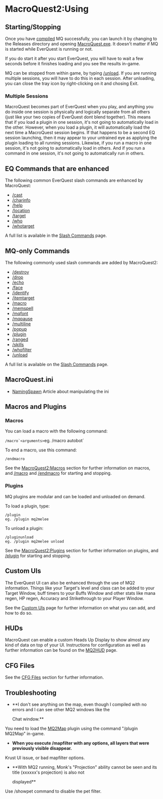 # MacroQuest2:Using

## Starting/Stopping

Once you have [compiled](macroquest-compiling.md) MQ successfully, you can launch it by changing to the Releases directory and opening [MacroQuest.exe](macroquest.exe.md). It doesn't matter if MQ is started while EverQuest is running or not.

If you do start it after you start EverQuest, you will have to wait a few seconds before it finishes loading and you see the results in-game.

MQ can be stopped from within game, by typing [/unload](../commands/slash-commands/unload.md). If you are running multiple sessions, you will have to do this in each session. After unloading, you can close the tray icon by right-clicking on it and chosing Exit.

### Multiple Sessions

MacroQuest becomes part of EverQuest when you play, and anything you do inside one session is physically and logically separate from all others (just like your two copies of EverQuest dont blend together). This means that if you load a plugin in one session, it's not going to automatically load in the other. However, when you load a plugin, it will automatically load the next time a MacroQuest session begins. If that happens to be a second EQ session launching, then it may appear to your untrained eye as applying the plugin loading to all running sessions. Likewise, if you run a macro in one session, it's not going to automatically load in others. And if you run a command in one session, it's not going to automatically run in others.

## EQ Commands that are enhanced

The following common EverQuest slash commands are enhanced by MacroQuest:

* [/cast](../commands/slash-commands/cast.md)
* [/charinfo](../commands/slash-commands/charinfo.md)
* [/help](../commands/slash-commands/help.md)
* [/location](../commands/slash-commands/location.md)
* [/target](../commands/slash-commands/mqtarget.md)
* [/who](../commands/slash-commands/who.md)
* [/whotarget](../commands/slash-commands/whotarget.md)

A full list is available in the [Slash Commands](../commands/slash-commands/) page.

## MQ-only Commands

The following commonly used slash commands are added by MacroQuest2:

* [/destroy](../commands/slash-commands/destroy.md)
* [/drop](../commands/slash-commands/drop.md)
* [/echo](../commands/slash-commands/echo.md)
* [/face](../commands/slash-commands/face.md)
* [/identify](../commands/slash-commands/identify.md)
* [/itemtarget](../commands/slash-commands/itemtarget.md)
* [/macro](../commands/slash-commands/macro.md)
* [/memspell](../commands/slash-commands/memspell.md)
* [/mqfont](../plugins/core-plugins/mq2chatwnd/mqfont.md)
* [/mqpause](../commands/slash-commands/mqpause.md)
* [/multiline](../commands/slash-commands/multiline.md)
* [/popup](../commands/slash-commands/popup.md)
* [/plugin](../commands/slash-commands/plugin.md)
* [/ranged](../commands/slash-commands/ranged.md)
* [/skills](../commands/slash-commands/skills.md)
* [/whofilter](../commands/slash-commands/whofilter.md)
* [/unload](../commands/slash-commands/unload.md)

A full list is available on the [Slash Commands](../commands/slash-commands/) page.

## MacroQuest.ini

* [NamingSpawn](namingspawn.md) Article about manipulating the ini

## Macros and Plugins

### Macros

You can load a macro with the following command:

``/macro`<arguments>``eg. /macro autobot\`

To end a macro, use this command:

`/endmacro`

See the [MacroQuest2:Macros](macroquest-macros.md) section for further information on macros, and [/macro](../commands/slash-commands/macro.md) and [/endmacro](../commands/slash-commands/endmacro.md) for starting and stopping.

### Plugins

MQ plugins are modular and can be loaded and unloaded on demand.

To load a plugin, type:

`/plugin`  
`eg. /plugin mq2melee`

To unload a plugin:

`/pluginunload`  
`eg. /plugin mq2melee unload`

See the [MacroQuest2:Plugins](macroquest-plugins.md) section for further information on plugins, and [/plugin](../commands/slash-commands/plugin.md) for starting and stopping.

## Custom UIs

The EverQuest UI can also be enhanced through the use of MQ2 information. Things like your Target's level and class can be added to your Target Window, buff timers to your Buffs Window and other stats like mana regen, HP regen, Accuracy and Strikethrough to your Player Window.

See the [Custom UIs](custom-uis.md) page for further information on what you can add, and how to do so.

## HUDs

MacroQuest can enable a custom Heads Up Display to show almost any kind of data on top of your UI. Instructions for configuration as well as further information can be found on the [MQ2HUD](../plugins/core-plugins/mq2hud/) page.

## CFG Files

See the [CFG Files](cfg-files.md) section for further information.

## Troubleshooting

* \*\*I don't see anything on the map, even though I compiled with no errors and I can see other MQ2 windows like the

  Chat window.\*\*

You need to load the [MQ2Map](../plugins/core-plugins/mq2map/) plugin using the command "/plugin MQ2Map" in-game.

* **When you execute /mapfilter with any options, all layers that were previously visible disappear.**

Krust UI issue, or bad mapfilter options.

* \*\*With MQ2 running, Monk's "Projection" ability cannot be seen and its title (xxxxxx's projection) is also not

  displayed\*\*

Use /showpet command to disable the pet filter.

